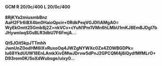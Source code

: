 #### GCM R 20/0c/400 L 20/0c/400
**8RjKYa2miusmbBnz**<br/>**AaH2F1r6iBX4bn0HaioQpcir+0RdkPeqVGJDfiAMgA0=**<br/>**WyEkOmtt25Gmb8j2Z+nkVCv+cYuN1Pm1VMn6hLMbU1mKJ8EmBJDgI7bJHywnloqSGsBLR3dbU7F6FmjA...**<br/><br/>
**QtSJOit5kpJTTmhh**<br/>**JwnUnZ0odHM6lXvRuxoOq4JWZgNYWXc0Zx4ZOWBGDPk=**<br/>**Iu68YkdUUW18EnLAmkXivDMwJDrvw5dPnJ2GPCQM4j8iQydfMfMLrO+D93rom0K/SoXdWubsge/uixy0...**